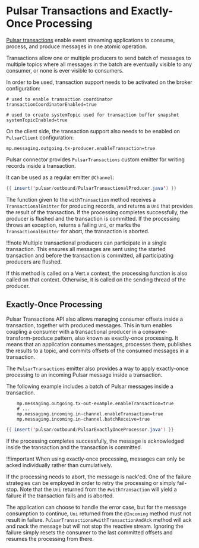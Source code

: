 # Pulsar Transactions and Exactly-Once Processing

[Pulsar transactions](https://pulsar.apache.org/docs/3.0.x/txn-why/) enable event streaming applications to consume, process, and produce messages in one atomic operation.

Transactions allow one or multiple producers to send batch of messages to multiple topics where all messages in the batch are eventually visible to any consumer, or none is ever visible to consumers.

In order to be used, transaction support needs to be activated on the broker configuration:
```properties
# used to enable transaction coordinator
transactionCoordinatorEnabled=true

# used to create systemTopic used for transaction buffer snapshot
systemTopicEnabled=true
```

On the client side, the transaction support also needs to be enabled on `PulsarClient` configuration:

```properties
mp.messaging.outgoing.tx-producer.enableTransaction=true
```

Pulsar connector provides `PulsarTransactions` custom emitter for writing records inside a transaction.

It can be used as a regular emitter `@Channel`:

``` java
{{ insert('pulsar/outbound/PulsarTransactionalProducer.java') }}
```

The function given to the `withTransaction` method receives a `TransactionalEmitter` for producing records, and returns a `Uni` that provides the result of the transaction.
If the processing completes successfully, the producer is flushed and the transaction is committed.
If the processing throws an exception, returns a failing `Uni`, or marks the `TransactionalEmitter` for abort, the transaction is aborted.

!!!note
    Multiple transactional producers can participate in a single transaction.
    This ensures all messages are sent using the started transaction and before the transaction is committed, all participating producers are flushed.

If this method is called on a Vert.x context, the processing function is also called on that context.
Otherwise, it is called on the sending thread of the producer.

## Exactly-Once Processing

Pulsar Transactions API also allows managing consumer offsets inside a transaction, together with produced messages.
This in turn enables coupling a consumer with a transactional producer in a consume-transform-produce pattern,
also known as exactly-once processing.
It means that an application consumes messages, processes them, publishes the results to a topic, and commits offsets of the consumed messages in a transaction.

The `PulsarTransactions` emitter also provides a way to apply exactly-once processing to an incoming Pulsar message inside a transaction.

The following example includes a batch of Pulsar messages inside a transaction.

```properties
    mp.messaging.outgoing.tx-out-example.enableTransaction=true
    # ...
    mp.messaging.incoming.in-channel.enableTransaction=true
    mp.messaging.incoming.in-channel.batchReceive=true
```

``` java
{{ insert('pulsar/outbound/PulsarExactlyOnceProcessor.java') }}
```

If the processing completes successfully, the message is acknowledged inside the transaction and the transaction is committed.

!!!important
    When using exactly-once processing, messages can only be acked individually rather than cumulatively.

If the processing needs to abort, the message is nack'ed. One of the failure strategies can be employed in order to retry the processing or simply fail-stop.
Note that the `Uni` returned from the `#withTransaction` will yield a failure if the transaction fails and is aborted.

The application can choose to handle the error case, but for the message consumption to continue, `Uni` returned from the `@Incoming` method must not result in failure.
`PulsarTransactions#withTransactionAndAck` method will ack and nack the message but will not stop the reactive stream.
Ignoring the failure simply resets the consumer to the last committed offsets and resumes the processing from there.

